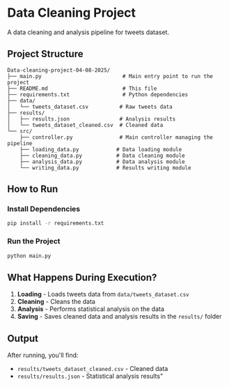 # Data Cleaning Project

A data cleaning and analysis pipeline for tweets dataset.

## Project Structure

```
Data-cleaning-project-04-08-2025/
├── main.py                          # Main entry point to run the project
├── README.md                        # This file
├── requirements.txt                 # Python dependencies
├── data/
│   └── tweets_dataset.csv          # Raw tweets data
├── results/
│   ├── results.json                # Analysis results
│   └── tweets_dataset_cleaned.csv  # Cleaned data
└── src/
    ├── controller.py               # Main controller managing the pipeline
    ├── loading_data.py            # Data loading module
    ├── cleaning_data.py           # Data cleaning module
    ├── analysis_data.py           # Data analysis module
    └── writing_data.py            # Results writing module
```

## How to Run

### Install Dependencies
```bash
pip install -r requirements.txt
```

### Run the Project
```bash
python main.py
```

## What Happens During Execution?

1. **Loading** - Loads tweets data from `data/tweets_dataset.csv`
2. **Cleaning** - Cleans the data
3. **Analysis** - Performs statistical analysis on the data
4. **Saving** - Saves cleaned data and analysis results in the `results/` folder

## Output

After running, you'll find:
- `results/tweets_dataset_cleaned.csv` - Cleaned data
- `results/results.json` - Statistical analysis results" 
